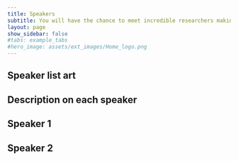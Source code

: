 ```yaml
---
title: Speakers
subtitle: You will have the chance to meet incredible researchers making a difference in Open Science
layout: page
show_sidebar: false
#tabs: example_tabs
#hero_image: assets/ext_images/Home_logo.png
---
```


## Speaker list art

## Description on each speaker

## Speaker 1

## Speaker 2
